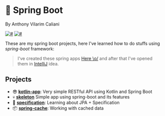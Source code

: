 # 🍃 Spring Boot
By Anthony Vilarim Caliani

[![#](https://img.shields.io/badge/licence-MIT-blue.svg)](#) [![#](https://img.shields.io/badge/java-1.8-red.svg)](#) 

These are my spring boot projects, here I've learned how to do stuffs using _spring-boot_ framework:

> I've created these spring apps [Here \o/](https://start.spring.io/) and after that I've opened them in [IntelliJ](https://www.jetbrains.com/idea/download/) idea.

## Projects

- 😎 **[kotlin-app](kotlin-app/README.md)**: Very simple RESTful API using Kotlin and Spring Boot
- 💀 **[skeleton](skeleton/README.md)** Simple app using spring-boot and its features
- 🔎 **[specification](specification-app/README.md)**: Learning about JPA + Specification
- 📦 **[spring-cache](spring-cache/README.md)**: Working with cached data
